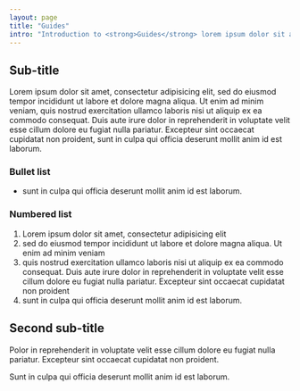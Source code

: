 ```yaml
---
layout: page
title: "Guides"
intro: "Introduction to <strong>Guides</strong> lorem ipsum dolor sit amet"
---
```


## Sub-title

Lorem ipsum dolor sit amet, consectetur adipisicing elit, sed do eiusmod tempor incididunt ut labore et dolore magna aliqua. Ut enim ad minim veniam, quis nostrud exercitation ullamco laboris nisi ut aliquip ex ea commodo consequat. Duis aute irure dolor in reprehenderit in voluptate velit esse cillum dolore eu fugiat nulla pariatur. Excepteur sint occaecat cupidatat non proident, sunt in culpa qui officia deserunt mollit anim id est laborum.

### Bullet list

* sunt in culpa qui officia deserunt mollit anim id est laborum.

### Numbered list

1. Lorem ipsum dolor sit amet, consectetur adipisicing elit
1. sed do eiusmod tempor incididunt ut labore et dolore magna aliqua. Ut enim ad minim veniam
1. quis nostrud exercitation ullamco laboris nisi ut aliquip ex ea commodo consequat. Duis aute irure dolor in reprehenderit in voluptate velit esse cillum dolore eu fugiat nulla pariatur. Excepteur sint occaecat cupidatat non proident
1. sunt in culpa qui officia deserunt mollit anim id est laborum.

## Second sub-title

Polor in reprehenderit in voluptate velit esse cillum dolore eu fugiat nulla pariatur. Excepteur sint occaecat cupidatat non proident.

Sunt in culpa qui officia deserunt mollit anim id est laborum.
